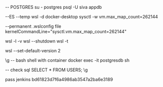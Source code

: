 -- POSTGRES
su - postgres
psql -U siva appdb

--ES
--temp
wsl -d docker-desktop
sysctl -w vm.max_map_count=262144

--permanent
.wslconfig file
kernelCommandLine="sysctl.vm.max_map_count=262144"

wsl -l -v
wsl --shutdown
wsl -t <DistroName>

wsl --set-default-version 2

\g
-- bash shell with container
docker exec -it postgresdb  sh


-- check sql
SELECT * FROM USERS; \g

pass jenkins
bd61823d7f6a4986ab3547a2ba6e3189